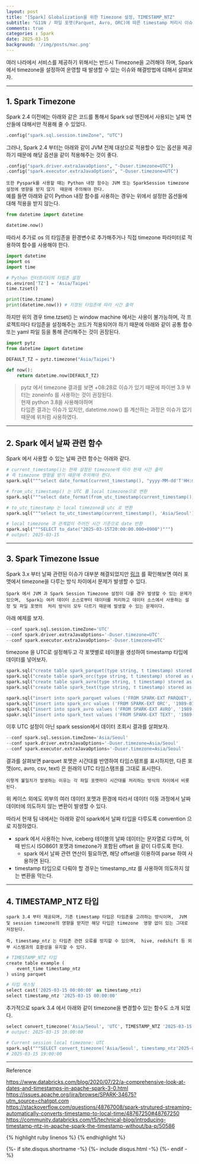 ```yaml
---
layout: post
title: "[Spark] Globalization을 위한 Timezone 설정, TIMESTAMP_NTZ"
subtitle: "G11N / 파일 포맷(Parquet, Avro, ORC)에 따른 timestamp 처리시 이슈" 
comments: true
categories : Spark
date: 2025-03-15
background: '/img/posts/mac.png'
---
```


여러 나라에서 서비스를 제공하기 위해서는 
반드시 Timezone을 고려해야 하며, Spark 에서 timezone을 설정하여 
운영할 때 발생할 수 있는 이슈와 해결방법에 대해서 살펴보자.   

- - - 

## 1. Spark Timezone   

Spark 2.4 이전에는 아래와 같은 코드를 통해서 
Spark sql 엔진에서 사용되는 날짜 연산들에 대해서만 적용해 줄 수 있었다.   

```python
.config("spark.sql.session.timeZone", "UTC")
```

그러나, Spark 2.4 부터는 아래와 같이 JVM 전체 대상으로 
적용할수 있는 옵션을 제공하기 때문에 해당 옵션을 
같이 적용해주는 것이 좋다.   

```python
.config("spark.driver.extraJavaOptions", "-Duser.timezone=UTC")
.config("spark.executor.extraJavaOptions", "-Duser.timezone=UTC")
```   

`또한 Pyspark를 사용할 때는 Python 내장 함수는 JVM 또는 SparkSession timezone 설정에 영향을 받지 않기 
때문에 주의해야 한다.`     
예를 들면 아래와 같이 Python 내장 함수를 사용하는 경우는 위에서 설정한 옵션들에 대해 적용을 
받지 않는다.   

```python
from datetime import datetime

datetime.now()
```

따라서 추가로 os 의 타임존을 환경변수로 추가해주거나 
직접 timezone 파라미터로 적용하여 함수를 사용해야 한다.  

```python
import datetime
import os
import time

# Python 인터프리터의 타임존 설정
os.environ['TZ'] = 'Asia/Taipei'
time.tzset()  

print(time.tzname)
print(datetime.now()) # 지정된 타임존에 따라 시간 출력 
```

하지만 위의 경우 time.tzset() 는 window machine 에서는 사용이 불가능하며, 
    각 프로젝트마다 타임존을 설정해주는 코드가 적용되어야 하기 때문에 
아래와 같이 공통 함수 또는 yaml 파일 등을 통해 관리해주는 것이 권장된다.   


```python
import pytz
from datetime import datetime

DEFAULT_TZ = pytz.timezone("Asia/Taipei")

def now():
    return datetime.now(DEFAULT_TZ)
```

> pytz 에서 timezone 결과를 보면 +08:28로 이슈가 있기 때문에 파이썬 3.9 부터는 zoneinfo 를 
사용하는 것이 권장된다.  
> 현재 python 3.8을 사용해야하며  
    타임존 결과는 이슈가 있지만, datetime.now() 를 계산하는 과정은 이슈가 없기 때문에 위처럼 사용하였다.   

- - - 

## 2. Spark 에서 날짜 관련 함수    

Spark 에서 사용할 수 있는 날짜 관련 함수는 아래와 같다.   

```python
# current_timestamp()는 현재 설정된 timezone에 따라 현재 시간 출력    
# 즉 timezone 영향을 받기 때문에 주의해야 한다.  
spark.sql("""select date_format(current_timestamp(), "yyyy-MM-dd'T'HH:mm:ss")""")    

# from_utc_timestamp() 는 UTC 를 local timezone으로 변환   
spark.sql("""select date_format(from_utc_timestamp(current_timestamp(), 'Asia/Seoul'), "yyyy-MM-dd'T'HH:mm:ss")""") 

# to_utc_timestamp 는 local timezone을 utc 로 변환     
spark.sql("""select to_utc_timestamp(current_timestamp(), 'Asia/Seoul')""") 

# local timezone 과 관계없이 주어진 시간 기준으로 date 반환  
spark.sql("""SELECT to_date("2025-03-15T20:00:00.000+0900")""")
# output: 2025-03-15   
```

- - - 

## 3. Spark Timezone Issue   

Spark 3.x 부터 날짜 관련된 이슈가 대부분 해결되었지만 
[링크](https://issues.apache.org/jira/browse/SPARK-34675) 를 확인해보면 
여러 포맷에서 timezone을 다루는 방식 차이에서 문제가 발생할 수 있다.   

`Spark 에서 JVM 과 Spark Session Timezone 설정이 다를 경우 발생할 수 있는 문제가 있으며, 
    Spark는 여러 데이터 소스로부터 데이터를 처리하고 데이터 소스에서 사용하는 설정 및 파일 포맷의 
    처리 방식이 모두 다르기 때문에 발생할 수 있는 문제이다.`      

아래 예제를 보자.   
    
```python
--conf spark.sql.session.timeZone='UTC'
--conf spark.driver.extraJavaOptions='-Duser.timezone=UTC'
--conf spark.executor.extraJavaOptions='-Duser.timezone=UTC'
```

timezone 을 UTC로 설정해두고 각 포맷별로 테이블을 생성하여 timestamp 타입에 
데이터를 넣어보자.  

```python
spark.sql("create table spark_parquet(type string, t timestamp) stored as parquet")
spark.sql("create table spark_orc(type string, t timestamp) stored as orc")
spark.sql("create table spark_avro(type string, t timestamp) stored as avro")
spark.sql("create table spark_text(type string, t timestamp) stored as textfile")

spark.sql("insert into spark_parquet values ('FROM SPARK-EXT PARQUET', '1989-01-05 01:02:03')")
spark.sql("insert into spark_orc values ('FROM SPARK-EXT ORC', '1989-01-05 01:02:03')")
spark.sql("insert into spark_avro values ('FROM SPARK-EXT AVRO', '1989-01-05 01:02:03')")
spakr.sql("insert into spark_text values ('FROM SPARK-EXT TEXT', '1989-01-05 01:02:03')")
```

이후 UTC 설정이 아닌 spark session에서 데이터 조회시 결과를 살펴보자.   

```python
--conf spark.sql.session.timeZone='Asia/Seoul'
--conf spark.driver.extraJavaOptions='-Duser.timezone=Asia/Seoul'
--conf spark.executor.extraJavaOptions='-Duser.timezone=Asia/Seoul'
```

결과를 살펴보면 parquet 포맷은 시간대를 반영하여 타임스탬프를 표시하지만, 
    다른 포맷(orc, avro, csv, text) 은 원래의 UTC 타임스탬프를 그대로 표시한다.   

`이렇게 불일치가 발생하는 이유는 각 파일 포맷마다 시간대를 처리하는 방식의 차이에서 비롯된다.`  

위 케이스 외에도 외부의 여러 데이터 포맷과 환경에 따라서 데이터 이동 과정에서 
날짜 데이터에 의도하지 않는 변환이 발생할 수 있다.  

따라서 현재 팀 내에서는 아래와 같이 spark에서 날짜 타입을 다루도록 convention 으로 지정하였다.   

- spark 에서 사용하는 hive, iceberg 테이블의 날짜 데이터는 문자열로 다루며, 
    이 때 반드시 ISO8601 포맷과 timezone가 포함된 offset 을 같이 다루도록 한다.  
    - spark 에서 날짜 관련 연산이 필요하면, 해당 offset을 이용하여 parse 하여 사용하면 된다.  
- timestamp 타입으로 다뤄야 할 경우는 timestamp_ntz 를 사용하여 의도하지 않는 변환을 막는다.   


- - - 

## 4. TIMESTAMP_NTZ 타입 

`spark 3.4 부터 제공되며, 기존 timestamp 타입은 타임존을 고려하는 방식이며, 
      JVM 및 session timezone의 영향을 받지만 해당 타입은 timezone 
      영향 없이 있는 그대로 저장된다.`   

`즉, timestamp_ntz 는 타임존 관련 오류를 방지할 수 있으며, 
    hive, redshift 등 외부 시스템과의 호환성을 유지할 수 있다.`   
 
```python
# TIMESTAMP_NTZ 타입 
create table example (
    event_time timestamp_ntz
) using parquet

# 타입 캐스팅 
select cast('2025-03-15 00:00:00' as timestamp_ntz)
select timestamp_ntz '2025-03-15 00:00:00'
```

추가적으로 spark 3.4 에서 아래와 같이 timezone을 변경할수 있는 함수도 소개 되었다.   

```python
select convert_timezone('Asia/Seoul', 'UTC', TIMESTAMP_NTZ '2025-03-15 19:00:00')
# output: 2025-03-15 10:00:00    

# Current session local timezone: UTC
spark.sql("""SELECT convert_timezone('Asia/Seoul', timestamp_ntz'2025-03-15 10:00:00')""").show(truncate=False)
# 2025-03-15 19:00:00   
```


- - -

Reference

<https://www.databricks.com/blog/2020/07/22/a-comprehensive-look-at-dates-and-timestamps-in-apache-spark-3-0.html>   
<https://issues.apache.org/jira/browse/SPARK-34675?utm_source=chatgpt.com>   
<https://stackoverflow.com/questions/48767008/spark-strutured-streaming-automatically-converts-timestamp-to-local-time/48767250#48767250>  
<https://community.databricks.com/t5/technical-blog/introducing-timestamp-ntz-in-apache-spark-the-timestamp-without/ba-p/50586>   

{% highlight ruby linenos %}
{% endhighlight %}


{%- if site.disqus.shortname -%}
    {%- include disqus.html -%}
{%- endif -%}








